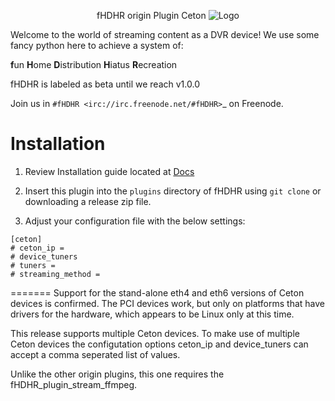 <p align="center">fHDHR origin Plugin Ceton    <img src="docs/images/logo.ico" alt="Logo"/></p>



Welcome to the world of streaming content as a DVR device! We use some fancy python here to achieve a system of:

**f**un
**H**ome
**D**istribution
**H**iatus
**R**ecreation

fHDHR is labeled as beta until we reach v1.0.0

Join us in `#fHDHR <irc://irc.freenode.net/#fHDHR>`_ on Freenode.


# Installation

1) Review Installation guide located at [Docs](https://github.com/fHDHR/fHDHR/blob/main/docs/README.md)

2) Insert this plugin into the `plugins` directory of fHDHR using `git clone` or downloading a release zip file.

3) Adjust your configuration file with the below settings:

````
[ceton]
# ceton_ip = 
# device_tuners
# tuners =
# streaming_method =
````
=======
Support for the stand-alone eth4 and eth6 versions of Ceton devices is confirmed.
The PCI devices work, but only on platforms that have drivers for the hardware, which appears to be Linux only at this time.

This release supports multiple Ceton devices.  To make use of multiple Ceton devices the configutation options ceton_ip and device_tuners can accept a comma seperated list of values.


Unlike the other origin plugins, this one requires the fHDHR_plugin_stream_ffmpeg.
